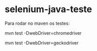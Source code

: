 # selenium-java-teste

Para rodar no maven os testes:
<p>mvn test -DwebDriver=chromedriver
<P>mvn test -DwebDriver=geckodriver
